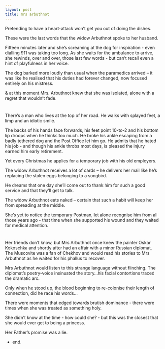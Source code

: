 ```yaml
---
layout: post
title: mrs arbuthnot
---
```


Pretending to have a heart-attack won’t get you out of doing the dishes.

These were the last words that the widow Arbuthnot spoke to her husband.

Fifteen minutes later and she’s screaming at the dog for inspiration - even dialling 911 was taking too long.
As she waits for the ambulance to arrive, she rewinds, over and over, those last few words - but can’t recall even a hint of playfulness in her voice.

The dog barked more loudly than usual when the paramedics arrived – it was like he realised that his duties had forever changed, now focused entirely on his mistress.

& at this moment Mrs. Arbuthnot knew that she was isolated, alone with a regret that wouldn’t fade.

#

There’s a man who lives at the top of her road. He walks with splayed feet, a limp and an idiotic smile.

The backs of his hands face forwards, his feet point 10-to-2 and his bottom lip droops when he thinks too much.
He broke his ankle escaping from a badly tethered dog and the Post Office let him go. He admits that he hated his job - and though his ankle throbs most days, is pleased the injury earned him early retirement.

Yet every Christmas he applies for a temporary job with his old employers.

The widow Arbuthnot receives a lot of cards – he delivers her mail like he’s replacing the stolen eggs belonging to a songbird.

He dreams that one day she’ll come out to thank him for such a good service and that they’ll get to talk.

The widow Arbuthnot eats naked – certain that such a habit will keep her from spreading at the middle.

She’s yet to notice the temporary Postman, let alone recognise him from all those years ago - that time when she supported his wound and they waited for medical attention.

#

Her friends don’t know, but Mrs Arbuthnot once knew the painter Oskar Kokoschka and shortly after had an affair with a minor Russian diplomat. 
The Muscovite was a fan of Chekhov and would read his stories to Mrs Arbuthnot as he waited for his phallus to recover.

Mrs Arbuthnot would listen to this strange language without flinching. The diplomat’s poetry-voice insinuated the story…his facial contortions traced the dramatic arc.

Only when he stood up, the blood beginning to re-colonise their length of connection, did he race his words…

There were moments that edged towards brutish dominance - there were times when she was treated as something holy.

She didn’t know at the time - how could she? - but this was the closest that she would ever get to being a princess.

Her Father’s promise was a lie.

 - end.
